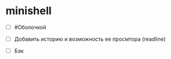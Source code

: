 # minishell

- [ ] #Оболочкой
- [ ] Добавить историю и возможность ее просмтора (readline)

- [ ] Бэк

